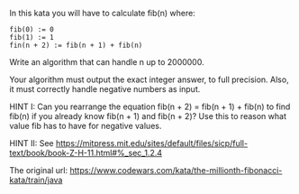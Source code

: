 In this kata you will have to calculate fib(n) where:

````
fib(0) := 0
fib(1) := 1
fin(n + 2) := fib(n + 1) + fib(n)
````
Write an algorithm that can handle n up to 2000000.

Your algorithm must output the exact integer answer, to full precision. Also, it must correctly handle negative numbers as input.

HINT I: Can you rearrange the equation fib(n + 2) = fib(n + 1) + fib(n) to find fib(n) if you already know fib(n + 1) and fib(n + 2)? Use this to reason what value fib has to have for negative values.

HINT II: See https://mitpress.mit.edu/sites/default/files/sicp/full-text/book/book-Z-H-11.html#%_sec_1.2.4

The original url: https://www.codewars.com/kata/the-millionth-fibonacci-kata/train/java
